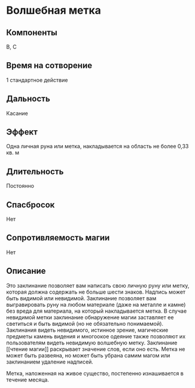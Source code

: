 # Волшебная метка

## Компоненты
В, С

## Время на сотворение
1 стандартное действие

## Дальность
Касание

## Эффект
Одна личная руна или метка, накладывается на область не более 0,33 кв. м

## Длительность
Постоянно

## Спасбросок
Нет

## Сопротивляемость магии
Нет

## Описание
Это заклинание позволяет вам написать свою личную руну или метку, которая должна содержать не больше шести знаков. Надпись может быть видимой или невидимой. Заклинание позволяет вам выгравировать руну на любом материале (даже на металле и камне) без вреда для материала, на который накладывается метка. В случае невидимой метки заклинание обнаружение магии заставляет ее светиться и быть видимой (но не обязательно понимаемой). Заклинания видеть невидимого, истинное зрение, магические предметы камень видения и многоокое одеяние также позволяют их пользователям видеть невидимую волшебную метку. Заклинание [[чтение магии]] раскрывает значение слов, если оно есть. Метка не может быть развеяна, но может быть убрана самим магом или заклинанием удаление надписей.

Метка, наложенная на живое существо, постепенно изнашивается в течение месяца.